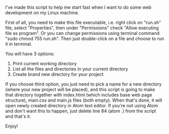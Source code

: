 I've made this script to help me start fast when I want to do some web development on my Linux machine.

First of all, you need to make this file executable, i.e. right click on "run.sh" file, select "Properties", then under "Permissions" check "Allow executing file as program". Or you can change permissions using terminal command "sudo chmod 755 run.sh".
Then just double-click on a file and choose to run it in terminal.

You will have 3 options:

1. Print current working directory
2. List all the files and directories in your current directory
3. Create brand new directory for your project

If you choose third option, you just need to pick a name for a new directory (where your new project will be placed), and this
script is going to make that directory together with index.html (which includes base web page structure), main.css and main.js files (both empty).
When that's done, it will open newly created directory in Atom text editor. If you're not using Atom and don't want this to happen,
just delete line 84 (atom .) from the script and that's it.

Enjoy!

